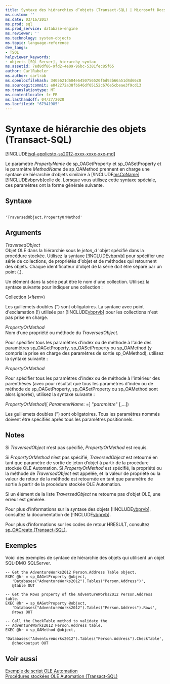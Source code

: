 ```yaml
---
title: Syntaxe des hiérarchies d’objets (Transact-SQL) | Microsoft Docs
ms.custom: ''
ms.date: 03/16/2017
ms.prod: sql
ms.prod_service: database-engine
ms.reviewer: ''
ms.technology: system-objects
ms.topic: language-reference
dev_langs:
- TSQL
helpviewer_keywords:
- objects [SQL Server], hierarchy syntax
ms.assetid: 7ed8df86-9fd2-4e09-96bc-5381fec85f65
author: CarlRabeler
ms.author: carlrab
ms.openlocfilehash: 3405621d604e6450756520f6d93b66a51d4d66c8
ms.sourcegitcommit: e042272a38fb646df05152c676e5cbeae3f9cd13
ms.translationtype: MT
ms.contentlocale: fr-FR
ms.lasthandoff: 04/27/2020
ms.locfileid: "67941985"
---
```

# <a name="object-hierarchy-syntax-transact-sql"></a>Syntaxe de hiérarchie des objets (Transact-SQL)
[!INCLUDE[tsql-appliesto-ss2012-xxxx-xxxx-xxx-md](../../includes/tsql-appliesto-ss2012-xxxx-xxxx-xxx-md.md)]

  Le paramètre *PropertyName* de sp_OAGetProperty et sp_OASetProperty et le paramètre *MethodName* de sp_OAMethod prennent en charge une syntaxe de hiérarchie d’objets similaire à [!INCLUDE[msCoName](../../includes/msconame-md.md)] [!INCLUDE[vbprvb](../../includes/vbprvb-md.md)]celle de. Lorsque vous utilisez cette syntaxe spéciale, ces paramètres ont la forme générale suivante.  
  
## <a name="syntax"></a>Syntaxe  
  
```  
  
'TraversedObject.PropertyOrMethod'  
```  
  
## <a name="arguments"></a>Arguments  
 *TraversedObject*  
 Objet OLE dans la hiérarchie sous le *jeton_d* 'objet spécifié dans la procédure stockée. Utilisez la syntaxe [!INCLUDE[vbprvb](../../includes/vbprvb-md.md)] pour spécifier une série de collections, de propriétés d'objet et de méthodes qui retournent des objets. Chaque identificateur d'objet de la série doit être séparé par un point (.).  
  
 Un élément dans la série peut être le nom d'une collection. Utilisez la syntaxe suivante pour indiquer une collection :  
  
 Collection («*Item*»)  
  
 Les guillemets doubles (") sont obligatoires. La syntaxe avec point d'exclamation (!) utilisée par [!INCLUDE[vbprvb](../../includes/vbprvb-md.md)] pour les collections n'est pas prise en charge.  
  
 *PropertyOrMethod*  
 Nom d’une propriété ou méthode du *TraversedObject*.  
  
 Pour spécifier tous les paramètres d'index ou de méthode à l'aide des paramètres sp_OAGetProperty, sp_OASetProperty ou sp_OAMethod (y compris la prise en charge des paramètres de sortie sp_OAMethod), utilisez la syntaxe suivante :  
  
 *PropertyOrMethod*  
  
 Pour spécifier tous les paramètres d'index ou de méthode à l'intérieur des parenthèses (avec pour résultat que tous les paramètres d'index ou de méthode de sp_OAGetProperty, sp_OASetProperty ou sp_OAMethod sont alors ignorés), utilisez la syntaxe suivante :  
  
 *PropertyOrMethod*([ *ParameterName*: =] "*paramètre*" [,...])  
  
 Les guillemets doubles (") sont obligatoires. Tous les paramètres nommés doivent être spécifiés après tous les paramètres positionnels.  
  
## <a name="remarks"></a>Notes  
 Si *TraversedObject* n’est pas spécifié, *PropertyOrMethod* est requis.  
  
 Si *PropertyOrMethod* n’est pas spécifié, *TraversedObject* est retourné en tant que paramètre de sortie de jeton d’objet à partir de la procédure stockée OLE Automation. Si *PropertyOrMethod* est spécifié, la propriété ou la méthode de *TraversedObject* est appelée, et la valeur de propriété ou la valeur de retour de la méthode est retournée en tant que paramètre de sortie à partir de la procédure stockée OLE Automation.  
  
 Si un élément de la liste *TraversedObject* ne retourne pas d’objet OLE, une erreur est générée.  
  
 Pour plus d'informations sur la syntaxe des objets [!INCLUDE[vbprvb](../../includes/vbprvb-md.md)], consultez la documentation de [!INCLUDE[vbprvb](../../includes/vbprvb-md.md)].  
  
 Pour plus d’informations sur les codes de retour HRESULT, consultez [sp_OACreate &#40;Transact-SQL&#41;](../../relational-databases/system-stored-procedures/sp-oacreate-transact-sql.md).  
  
## <a name="examples"></a>Exemples  
 Voici des exemples de syntaxe de hiérarchie des objets qui utilisent un objet SQL-DMO SQLServer.  
  
```  
-- Get the AdventureWorks2012 Person.Address Table object.  
EXEC @hr = sp_OAGetProperty @object,  
   'Databases("AdventureWorks2012").Tables("Person.Address")',  
   @table OUT  
  
-- Get the Rows property of the AdventureWorks2012 Person.Address table.  
EXEC @hr = sp_OAGetProperty @object,  
   'Databases("AdventureWorks2012").Tables("Person.Address").Rows',  
   @rows OUT  
  
-- Call the CheckTable method to validate the   
-- AdventureWorks2012 Person.Address table.  
EXEC @hr = sp_OAMethod @object,  
   'Databases("AdventureWorks2012").Tables("Person.Address").CheckTable',  
   @checkoutput OUT  
```  
  
## <a name="see-also"></a>Voir aussi  
 [Exemple de script OLE Automation](../../relational-databases/stored-procedures/ole-automation-sample-script.md)   
 [Procédures stockées OLE Automation &#40;Transact-SQL&#41;](../../relational-databases/system-stored-procedures/ole-automation-stored-procedures-transact-sql.md)  
  
  
